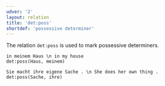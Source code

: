 ```yaml
---
udver: '2'
layout: relation
title: 'det:poss'
shortdef: 'possessive determiner'
---
```


The relation `det:poss` is used to mark possessive determiners.

~~~ sdparse
in meinem Haus \n in my house
det:poss(Haus, meinem)
~~~

~~~ sdparse
Sie macht ihre eigene Sache . \n She does her own thing .
det:poss(Sache, ihre)
~~~
<!-- Interlanguage links updated Út zář 29 18:41:19 CEST 2020 -->

